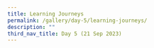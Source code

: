 ```yaml
---
title: Learning Journeys
permalink: /gallery/day-5/learning-journeys/
description: ""
third_nav_title: Day 5 (21 Sep 2023)
---
```

